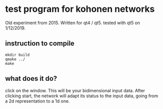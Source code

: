 # test program for kohonen networks
Old experiment from 2015. Written for qt4 / qt5. tested with qt5 on 1/12/2019.

## instruction to compile

```
mkdir build
qmake ../
make
```

## what does it do?

click on the window. This will be your bidimensional input data. After clicking start, the network will adapt its status to the input data, going from a 2d representation to a 1d one.



